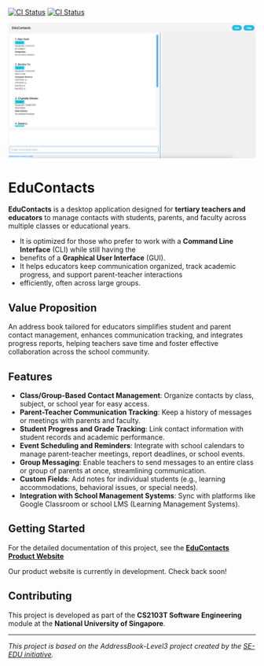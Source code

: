 [![CI Status](https://github.com/AY2425S1-CS2103T-F15-2/tp/workflows/Java%20CI/badge.svg)](https://github.com/AY2425S1-CS2103T-F15-2/tp/actions)
[![CI Status](https://github.com/AY2425S1-CS2103T-F15-2/tp/workflows/MarkBind%20Action/badge.svg)](https://github.com/AY2425S1-CS2103T-F15-2/tp/actions)

![Ui](docs/images/Ui.png)

# EduContacts

**EduContacts** is a desktop application designed for **tertiary teachers and educators** to manage contacts with
students, parents, and faculty across multiple classes or educational years.

- It is optimized for those who prefer to work with a **Command Line Interface** (CLI) while still having the
- benefits of a **Graphical User Interface** (GUI).
- It helps educators keep communication organized, track academic progress, and support parent-teacher interactions
- efficiently, often across large groups.

## Value Proposition

An address book tailored for educators simplifies student and parent contact management, enhances communication
tracking, and integrates progress reports, helping teachers save time and foster effective collaboration across the school community.

## Features

- **Class/Group-Based Contact Management**: Organize contacts by class, subject, or school year for easy access.
- **Parent-Teacher Communication Tracking**: Keep a history of messages or meetings with parents and faculty.
- **Student Progress and Grade Tracking**: Link contact information with student records and academic performance.
- **Event Scheduling and Reminders**: Integrate with school calendars to manage parent-teacher meetings,
report deadlines, or school events.
- **Group Messaging**: Enable teachers to send messages to an entire class or group of parents at once,
streamlining communication.
- **Custom Fields**: Add notes for individual students (e.g., learning accommodations,
behavioral issues, or special needs).
- **Integration with School Management Systems**: Sync with platforms like Google Classroom or
school LMS (Learning Management Systems).

## Getting Started

For the detailed documentation of this project, see the **[EduContacts Product Website](https://ay2425s1-cs2103t-f15-2.github.io/tp/index.html)**

Our product website is currently in development. Check back soon!

## Contributing

This project is developed as part of the **CS2103T Software Engineering** module at the **National University of Singapore**.

---

*This project is based on the AddressBook-Level3 project created by the [SE-EDU initiative](https://se-education.org).*
